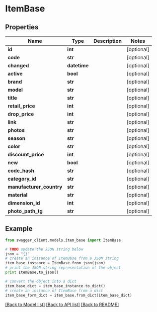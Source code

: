 # ItemBase


## Properties
Name | Type | Description | Notes
------------ | ------------- | ------------- | -------------
**id** | **int** |  | [optional] 
**code** | **str** |  | [optional] 
**changed** | **datetime** |  | [optional] 
**active** | **bool** |  | [optional] 
**brand** | **str** |  | [optional] 
**model** | **str** |  | [optional] 
**title** | **str** |  | [optional] 
**retail_price** | **int** |  | [optional] 
**drop_price** | **int** |  | [optional] 
**link** | **str** |  | [optional] 
**photos** | **str** |  | [optional] 
**season** | **str** |  | [optional] 
**color** | **str** |  | [optional] 
**discount_price** | **int** |  | [optional] 
**new** | **bool** |  | [optional] 
**code_hash** | **str** |  | [optional] 
**category_id** | **str** |  | [optional] 
**manufacturer_country** | **str** |  | [optional] 
**material** | **str** |  | [optional] 
**dimension_id** | **int** |  | [optional] 
**photo_path_tg** | **str** |  | [optional] 

## Example

```python
from swagger_client.models.item_base import ItemBase

# TODO update the JSON string below
json = "{}"
# create an instance of ItemBase from a JSON string
item_base_instance = ItemBase.from_json(json)
# print the JSON string representation of the object
print ItemBase.to_json()

# convert the object into a dict
item_base_dict = item_base_instance.to_dict()
# create an instance of ItemBase from a dict
item_base_form_dict = item_base.from_dict(item_base_dict)
```
[[Back to Model list]](../README.md#documentation-for-models) [[Back to API list]](../README.md#documentation-for-api-endpoints) [[Back to README]](../README.md)
